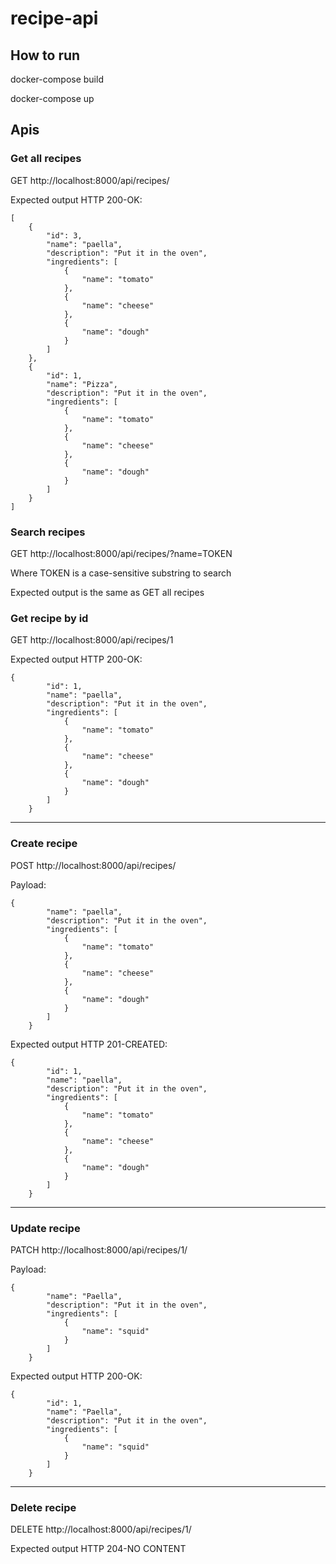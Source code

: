 # recipe-api

## How to run
docker-compose build

docker-compose up

## Apis 
### Get all recipes
GET http://localhost:8000/api/recipes/

Expected output HTTP 200-OK:
```
[
    {
        "id": 3,
        "name": "paella",
        "description": "Put it in the oven",
        "ingredients": [
            {
                "name": "tomato"
            },
            {
                "name": "cheese"
            },
            {
                "name": "dough"
            }
        ]
    },
    {
        "id": 1,
        "name": "Pizza",
        "description": "Put it in the oven",
        "ingredients": [
            {
                "name": "tomato"
            },
            {
                "name": "cheese"
            },
            {
                "name": "dough"
            }
        ]
    }
]
```
### Search recipes
GET http://localhost:8000/api/recipes/?name=TOKEN

Where TOKEN is a case-sensitive substring to search

Expected output is the same as GET all recipes

### Get recipe by id
GET http://localhost:8000/api/recipes/1

Expected output HTTP 200-OK:
```
{
        "id": 1,
        "name": "paella",
        "description": "Put it in the oven",
        "ingredients": [
            {
                "name": "tomato"
            },
            {
                "name": "cheese"
            },
            {
                "name": "dough"
            }
        ]
    }
```
---
### Create recipe

POST http://localhost:8000/api/recipes/

Payload:
```
{
        "name": "paella",
        "description": "Put it in the oven",
        "ingredients": [
            {
                "name": "tomato"
            },
            {
                "name": "cheese"
            },
            {
                "name": "dough"
            }
        ]
    }
```
Expected output HTTP 201-CREATED:
```
{
        "id": 1,
        "name": "paella",
        "description": "Put it in the oven",
        "ingredients": [
            {
                "name": "tomato"
            },
            {
                "name": "cheese"
            },
            {
                "name": "dough"
            }
        ]
    }
```
---
### Update recipe
PATCH http://localhost:8000/api/recipes/1/

Payload:
```
{
        "name": "Paella",
        "description": "Put it in the oven",
        "ingredients": [
            {
                "name": "squid"
            }
        ]
    }
```
Expected output HTTP 200-OK:
```
{
        "id": 1,
        "name": "Paella",
        "description": "Put it in the oven",
        "ingredients": [
            {
                "name": "squid"
            }
        ]
    }
```
---
### Delete recipe
DELETE http://localhost:8000/api/recipes/1/

Expected output HTTP 204-NO CONTENT
